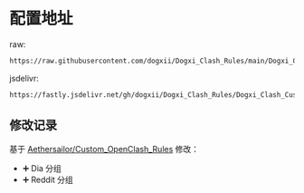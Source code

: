 # 配置地址

raw:

```txt
https://raw.githubusercontent.com/dogxii/Dogxi_Clash_Rules/main/Dogxi_Clash_Custom.ini
```

jsdelivr:

```txt
https://fastly.jsdelivr.net/gh/dogxii/Dogxi_Clash_Rules/Dogxi_Clash_Custom.ini
```

## 修改记录

基于 [Aethersailor/Custom_OpenClash_Rules](https://github.com/Aethersailor/Custom_OpenClash_Rules/blob/main/cfg/README.md) 修改：

- ➕ Dia 分组
- ➕ Reddit 分组
